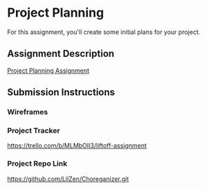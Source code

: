 # Project Planning
For this assignment, you'll create some initial plans for your project.

## Assignment Description
[Project Planning Assignment](https://education.launchcode.org/liftoff/modules/assignments/project-planning)

## Submission Instructions

### Wireframes


### Project Tracker

https://trello.com/b/MLMbOII3/liftoff-assignment

### Project Repo Link

https://github.com/LilZen/Choreganizer.git
